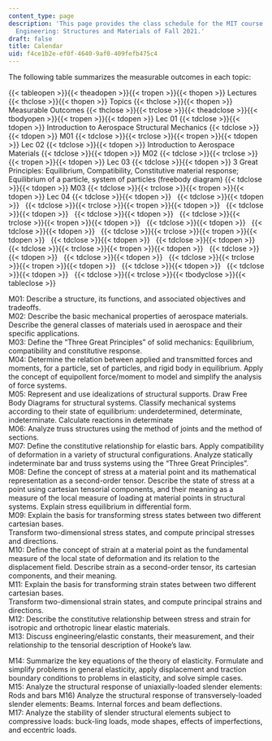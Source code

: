 ```yaml
---
content_type: page
description: 'This page provides the class schedule for the MIT course 16.001 Unified
  Engineering: Structures and Materials of Fall 2021.'
draft: false
title: Calendar
uid: f4ce1b2e-ef0f-4640-9af0-409fefb475c4
---
```

The following table summarizes the measurable outcomes in each topic:

{{< tableopen >}}{{< theadopen >}}{{< tropen >}}{{< thopen >}}
Lectures
{{< thclose >}}{{< thopen >}}
Topics
{{< thclose >}}{{< thopen >}}
Measurable Outcomes
{{< thclose >}}{{< trclose >}}{{< theadclose >}}{{< tbodyopen >}}{{< tropen >}}{{< tdopen >}}
Lec 01
{{< tdclose >}}{{< tdopen >}}
Introduction to Aerospace Structural Mechanics
{{< tdclose >}}{{< tdopen >}}
M01
{{< tdclose >}}{{< trclose >}}{{< tropen >}}{{< tdopen >}}
Lec 02
{{< tdclose >}}{{< tdopen >}}
Introduction to Aerospace Materials
{{< tdclose >}}{{< tdopen >}}
M02
{{< tdclose >}}{{< trclose >}}{{< tropen >}}{{< tdopen >}}
Lec 03
{{< tdclose >}}{{< tdopen >}}
3 Great Principles: Equilibrium, Compatibility, Constitutive material response; Equilibrium of a particle, system of particles (freebody diagram)
{{< tdclose >}}{{< tdopen >}}
M03
{{< tdclose >}}{{< trclose >}}{{< tropen >}}{{< tdopen >}}
Lec 04
{{< tdclose >}}{{< tdopen >}}
 
{{< tdclose >}}{{< tdopen >}}
 
{{< tdclose >}}{{< trclose >}}{{< tropen >}}{{< tdopen >}}
 
{{< tdclose >}}{{< tdopen >}}
 
{{< tdclose >}}{{< tdopen >}}
 
{{< tdclose >}}{{< trclose >}}{{< tropen >}}{{< tdopen >}}
 
{{< tdclose >}}{{< tdopen >}}
 
{{< tdclose >}}{{< tdopen >}}
 
{{< tdclose >}}{{< trclose >}}{{< tropen >}}{{< tdopen >}}
 
{{< tdclose >}}{{< tdopen >}}
 
{{< tdclose >}}{{< tdopen >}}
 
{{< tdclose >}}{{< trclose >}}{{< tropen >}}{{< tdopen >}}
 
{{< tdclose >}}{{< tdopen >}}
 
{{< tdclose >}}{{< tdopen >}}
 
{{< tdclose >}}{{< trclose >}}{{< tropen >}}{{< tdopen >}}
 
{{< tdclose >}}{{< tdopen >}}
 
{{< tdclose >}}{{< tdopen >}}
 
{{< tdclose >}}{{< trclose >}}{{< tbodyclose >}}{{< tableclose >}}

M01: Describe a structure, its functions, and associated objectives and tradeoffs.  
M02: Describe the basic mechanical properties of aerospace materials. Describe the general classes of materials used in aerospace and their specific applications.      
M03: Define the “Three Great Principles” of solid mechanics: Equilibrium, compatibility and constitutive response.      
M04: Determine the relation between applied and transmitted forces and moments, for a particle, set of particles, and rigid body in equilibrium. Apply the concept of equipollent force/moment to model and simplify the analysis of force systems.      
M05: Represent and use idealizations of structural supports. Draw Free Body Diagrams for structural systems. Classify mechanical systems according to their state of equilibrium: underdetermined, determinate, indeterminate. Calculate reactions in determinate      
M06: Analyze truss structures using the method of joints and the method of sections.      
M07: Define the constitutive relationship for elastic bars. Apply compatibility of deformation in a variety of structural configurations. Analyze statically indeterminate bar and truss systems using the “Three Great Principles”.      
M08: Define the concept of stress at a material point and its mathematical representation as a second-order tensor. Describe the state of stress at a point using cartesian tensorial components, and their meaning as a measure of the local measure of loading at material points in structural systems. Explain stress equilibrium in differential form.      
M09: Explain the basis for transforming stress states between two different cartesian bases.      
Transform two-dimensional stress states, and compute principal stresses and directions.      
M10: Define the concept of strain at a material point as the fundamental measure of the local state of deformation and its relation to the displacement field. Describe strain as a second-order tensor, its cartesian components, and their meaning.      
M11: Explain the basis for transforming strain states between two different cartesian bases.      
Transform two-dimensional strain states, and compute principal strains and directions.      
M12: Describe the constitutive relationship between stress and strain for isotropic and orthotropic linear elastic materials.      
M13: Discuss engineering/elastic constants, their measurement, and their relationship to the tensorial description of Hooke’s law.   

M14: Summarize the key equations of the theory of elasticity. Formulate and simplify problems in general elasticity, apply displacement and traction boundary conditions to problems in elasticity, and solve simple cases.  
M15: Analyze the structural response of uniaxially-loaded slender elements: Rods and bars M16) Analyze the structural response of transversely-loaded slender elements: Beams. Internal forces and beam deflections.   
M17: Analyze the stability of slender structural elements subject to compressive loads: buck-ling loads, mode shapes, effects of imperfections, and eccentric loads.